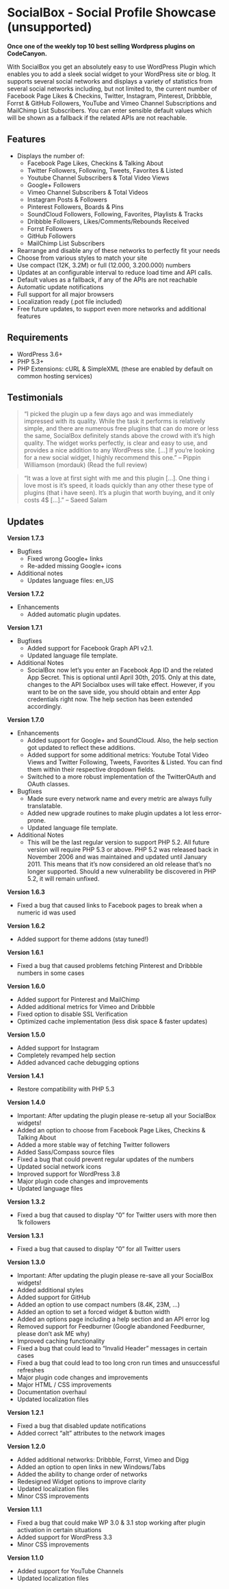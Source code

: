SocialBox - Social Profile Showcase (unsupported)
=========

**Once one of the weekly top 10 best selling Wordpress plugins on CodeCanyon.**

With SocialBox you get an absolutely easy to use WordPress Plugin which enables you to add a sleek social widget to your WordPress site or blog. It supports several social networks and displays a variety of statistics from several social networks including, but not limited to, the current number of Facebook Page Likes & Checkins, Twitter, Instagram, Pinterest, Dribbble, Forrst & GitHub Followers, YouTube and Vimeo Channel Subscriptions and MailChimp List Subscribers. You can enter sensible default values which will be shown as a fallback if the related APIs are not reachable.

Features
--------

- Displays the number of:
  - Facebook Page Likes, Checkins & Talking About
  - Twitter Followers, Following, Tweets, Favorites & Listed
  - Youtube Channel Subscribers & Total Video Views
  - Google+ Followers
  - Vimeo Channel Subscribers & Total Videos
  - Instagram Posts & Followers
  - Pinterest Followers, Boards & Pins
  - SoundCloud Followers, Following, Favorites, Playlists & Tracks
  - Dribbble Followers, Likes/Comments/Rebounds Received
  - Forrst Followers
  - GitHub Followers
  - MailChimp List Subscribers
- Rearrange and disable any of these networks to perfectly fit your needs
- Choose from various styles to match your site
- Use compact (12K, 3.2M) or full (12.000, 3.200.000) numbers
- Updates at an configurable interval to reduce load time and API calls.
- Default values as a fallback, if any of the APIs are not reachable
- Automatic update notifications
- Full support for all major browsers
- Localization ready (.pot file included)
- Free future updates, to support even more networks and additional features

Requirements
------------

- WordPress 3.6+
- PHP 5.3+
- PHP Extensions: cURL & SimpleXML (these are enabled by default on common hosting services)

Testimonials
------------

> “I picked the plugin up a few days ago and was immediately impressed with its quality. While the task it performs is relatively simple, and there are numerous free plugins that can do more or less the same, SocialBox definitely stands above the crowd with it’s high quality. The widget works perfectly, is clear and easy to use, and provides a nice addition to any WordPress site. [...] If you’re looking for a new social widget, I highly recommend this one.” – Pippin Williamson (mordauk) (Read the full review)

> “It was a love at first sight with me and this plugin [...]. One thing i love most is it’s speed, it loads quickly than any other these type of plugins (that i have seen). It’s a plugin that worth buying, and it only costs 4$ [...].” – Saeed Salam

Updates
-------

**Version 1.7.3**

- Bugfixes
  - Fixed wrong Google+ links
  - Re-added missing Google+ icons
- Additional notes
  - Updates language files: en_US

**Version 1.7.2**

- Enhancements
  - Added automatic plugin updates.
  
**Version 1.7.1**

- Bugfixes
  - Added support for Facebook Graph API v2.1.
  - Updated language file template.
- Additional Notes
  - SocialBox now let’s you enter an Facebook App ID and the related App Secret. This is optional until April 30th, 2015. Only at this date, changes to the API Socialbox uses will take effect. However, if you want to be on the save side, you should obtain and enter App credentials right now. The help section has been extended accordingly.

**Version 1.7.0**

- Enhancements
  - Added support for Google+ and SoundCloud. Also, the help section got updated to reflect these additions.
  - Added support for some additional metrics: Youtube Total Video Views and Twitter Following, Tweets, Favorites & Listed. You can find them within their respective dropdown fields.
  - Switched to a more robust implementation of the TwitterOAuth and OAuth classes.
- Bugfixes
  - Made sure every network name and every metric are always fully translatable.
  - Added new upgrade routines to make plugin updates a lot less error-prone.
  - Updated language file template.
- Additional Notes
  - This will be the last regular version to support PHP 5.2. All future version will require PHP 5.3 or above. PHP 5.2 was released back in November 2006 and was maintained and updated until January 2011. This means that it’s now considered an old release that’s no longer supported. Should a new vulnerability be discovered in PHP 5.2, it will remain unfixed.

**Version 1.6.3**

- Fixed a bug that caused links to Facebook pages to break when a numeric id was used

**Version 1.6.2**

- Added support for theme addons (stay tuned!)

**Version 1.6.1**

- Fixed a bug that caused problems fetching Pinterest and Dribbble numbers in some cases

**Version 1.6.0**

- Added support for Pinterest and MailChimp
- Added additional metrics for Vimeo and Dribbble
- Fixed option to disable SSL Verification
- Optimized cache implementation (less disk space & faster updates)

**Version 1.5.0**

- Added support for Instagram
- Completely revamped help section
- Added advanced cache debugging options

**Version 1.4.1**

- Restore compatibility with PHP 5.3

**Version 1.4.0**

- Important: After updating the plugin please re-setup all your SocialBox widgets!
- Added an option to choose from Facebook Page Likes, Checkins & Talking About
- Added a more stable way of fetching Twitter followers
- Added Sass/Compass source files
- Fixed a bug that could prevent regular updates of the numbers
- Updated social network icons
- Improved support for WordPress 3.8
- Major plugin code changes and improvements
- Updated language files

**Version 1.3.2**

- Fixed a bug that caused to display “0” for Twitter users with more then 1k followers

**Version 1.3.1**

- Fixed a bug that caused to display “0” for all Twitter users

**Version 1.3.0**

- Important: After updating the plugin please re-save all your SocialBox widgets!
- Added additional styles
- Added support for GitHub
- Added an option to use compact numbers (8.4K, 23M, ...)
- Added an option to set a forced widget & button width
- Added an options page including a help section and an API error log
- Removed support for Feedburner (Google abandoned Feedburner, please don’t ask ME why)
- Improved caching functionality
- Fixed a bug that could lead to “Invalid Header” messages in certain cases
- Fixed a bug that could lead to too long cron run times and unsuccessful refreshes
- Major plugin code changes and improvements
- Major HTML / CSS improvements
- Documentation overhaul
- Updated localization files

**Version 1.2.1**

- Fixed a bug that disabled update notifications
- Added correct “alt” attributes to the network images

**Version 1.2.0**

- Added additional networks: Dribbble, Forrst, Vimeo and Digg
- Added an option to open links in new Windows/Tabs
- Added the ability to change order of networks
- Redesigned Widget options to improve clarity
- Updated localization files
- Minor CSS improvements

**Version 1.1.1**

- Fixed a bug that could make WP 3.0 & 3.1 stop working after plugin activation in certain situations
- Added support for WordPress 3.3
- Minor CSS improvements

**Version 1.1.0**

- Added support for YouTube Channels
- Updated localization files
